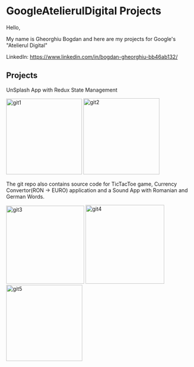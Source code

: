 # GoogleAtelierulDigital Projects

Hello,

My name is Gheorghiu Bogdan and here are my projects for Google's "Atelierul Digital"

LinkedIn: https://www.linkedin.com/in/bogdan-gheorghiu-bb46ab132/

## Projects

UnSplash App with Redux State Management

<img width="204" alt="git1" src="https://user-images.githubusercontent.com/74901437/103650123-376cc380-4f68-11eb-86d0-3e79a980c617.png"> <img width="205" alt="git2" src="https://user-images.githubusercontent.com/74901437/103650240-62571780-4f68-11eb-85b9-a5662cecfaae.png">



The git repo also contains source code for TicTacToe game, Currency Convertor(RON -> EURO) application and a Sound App with Romanian and German Words.

<img width="210" alt="git3" src="https://user-images.githubusercontent.com/74901437/103650332-83b80380-4f68-11eb-98ea-0fb8eea6f35a.png"> <img width="212" alt="git4" src="https://user-images.githubusercontent.com/74901437/103650392-9e8a7800-4f68-11eb-8f88-ff41c3e10dba.png"><img width="205" alt="git5" src="https://user-images.githubusercontent.com/74901437/103650472-c083fa80-4f68-11eb-82c6-0c2616a145b8.png">


